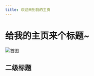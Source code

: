 ```yaml
---
title: 欢迎来到我的主页
---
```


# 给我的主页来个标题~

![首图](https://th.bing.com/th/id/OIP.d3U-J_jLEP6STaMH-z8XXgHaLx?w=198&h=315&c=7&r=0&o=5&dpr=1.3&pid=1.7)
## 二级标题

